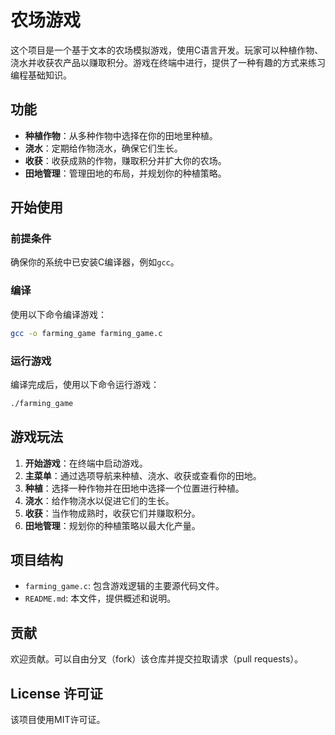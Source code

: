 # 农场游戏

这个项目是一个基于文本的农场模拟游戏，使用C语言开发。玩家可以种植作物、浇水并收获农产品以赚取积分。游戏在终端中进行，提供了一种有趣的方式来练习编程基础知识。

## 功能

- **种植作物**：从多种作物中选择在你的田地里种植。
- **浇水**：定期给作物浇水，确保它们生长。
- **收获**：收获成熟的作物，赚取积分并扩大你的农场。
- **田地管理**：管理田地的布局，并规划你的种植策略。

## 开始使用

### 前提条件

确保你的系统中已安装C编译器，例如`gcc`。

### 编译

使用以下命令编译游戏：

```bash
gcc -o farming_game farming_game.c
```

### 运行游戏

编译完成后，使用以下命令运行游戏：

```bash
./farming_game
```

## 游戏玩法

1. **开始游戏**：在终端中启动游戏。
2. **主菜单**：通过选项导航来种植、浇水、收获或查看你的田地。
3. **种植**：选择一种作物并在田地中选择一个位置进行种植。
4. **浇水**：给作物浇水以促进它们的生长。
5. **收获**：当作物成熟时，收获它们并赚取积分。
6. **田地管理**：规划你的种植策略以最大化产量。


## 项目结构

- `farming_game.c`: 包含游戏逻辑的主要源代码文件。
- `README.md`: 本文件，提供概述和说明。

## 贡献

欢迎贡献。可以自由分叉（fork）该仓库并提交拉取请求（pull requests）。

## License 许可证

该项目使用MIT许可证。
